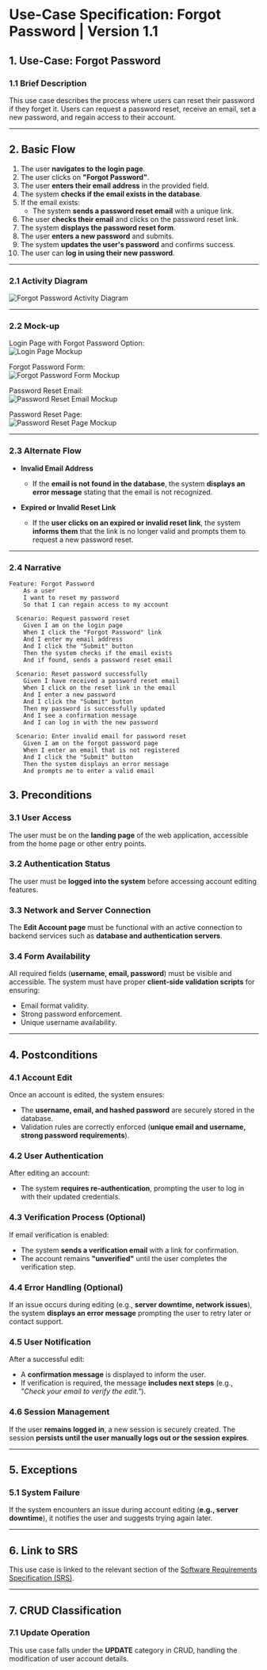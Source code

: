 # Use-Case Specification: Forgot Password | Version 1.1

## 1. Use-Case: Forgot Password  
### 1.1 Brief Description  
This use case describes the process where users can reset their password if they forget it. Users can request a password reset, receive an email, set a new password, and regain access to their account.

---

## 2. Basic Flow  

1. The user **navigates to the login page**.
2. The user clicks on **"Forgot Password"**.
3. The user **enters their email address** in the provided field.
4. The system **checks if the email exists in the database**.
5. If the email exists:
   - The system **sends a password reset email** with a unique link.
6. The user **checks their email** and clicks on the password reset link.
7. The system **displays the password reset form**.
8. The user **enters a new password** and submits.
9. The system **updates the user's password** and confirms success.
10. The user can **log in using their new password**.

---

### 2.1 Activity Diagram  
![Forgot Password Activity Diagram](./Docs/UseCaseForgotPassword/forgotPassword.drawio.png)<br>

---

### 2.2 Mock-up  

Login Page with Forgot Password Option:<br>
![Login Page Mockup](docs/UseCaseForgotPassword/loginPage.PNG)<br>

Forgot Password Form:<br>
![Forgot Password Form Mockup](docs/UseCaseForgotPassword/resetPasswordForm.png)<br>

Password Reset Email:<br>
![Password Reset Email Mockup](docs/UseCaseForgotPassword/email.png)<br>

Password Reset Page:<br>
![Password Reset Page Mockup](docs/UseCaseForgotPassword/resetform.png)<br>

---

### 2.3 Alternate Flow  
- **Invalid Email Address**  
  - If the **email is not found in the database**, the system **displays an error message** stating that the email is not recognized.
  
- **Expired or Invalid Reset Link**  
  - If the **user clicks on an expired or invalid reset link**, the system **informs them** that the link is no longer valid and prompts them to request a new password reset.

---

### 2.4 Narrative  
```gherkin
Feature: Forgot Password
    As a user
    I want to reset my password
    So that I can regain access to my account
  
  Scenario: Request password reset
    Given I am on the login page
    When I click the "Forgot Password" link
    And I enter my email address
    And I click the "Submit" button
    Then the system checks if the email exists
    And if found, sends a password reset email

  Scenario: Reset password successfully
    Given I have received a password reset email
    When I click on the reset link in the email
    And I enter a new password
    And I click the "Submit" button
    Then my password is successfully updated
    And I see a confirmation message
    And I can log in with the new password

  Scenario: Enter invalid email for password reset
    Given I am on the forgot password page
    When I enter an email that is not registered
    And I click the "Submit" button
    Then the system displays an error message
    And prompts me to enter a valid email
```
## 3. Preconditions  

### 3.1 User Access  
The user must be on the **landing page** of the web application, accessible from the home page or other entry points.

### 3.2 Authentication Status  
The user must be **logged into the system** before accessing account editing features.

### 3.3 Network and Server Connection  
The **Edit Account page** must be functional with an active connection to backend services such as **database and authentication servers**.

### 3.4 Form Availability  
All required fields (**username, email, password**) must be visible and accessible. The system must have proper **client-side validation scripts** for ensuring:
- Email format validity.
- Strong password enforcement.
- Unique username availability.

---

## 4. Postconditions  

### 4.1 Account Edit  
Once an account is edited, the system ensures:
- The **username, email, and hashed password** are securely stored in the database.
- Validation rules are correctly enforced (**unique email and username, strong password requirements**).

### 4.2 User Authentication  
After editing an account:
- The system **requires re-authentication**, prompting the user to log in with their updated credentials.

### 4.3 Verification Process (Optional)  
If email verification is enabled:
- The system **sends a verification email** with a link for confirmation.
- The account remains **"unverified"** until the user completes the verification step.

### 4.4 Error Handling (Optional)  
If an issue occurs during editing (e.g., **server downtime, network issues**), the system **displays an error message** prompting the user to retry later or contact support.

### 4.5 User Notification  
After a successful edit:
- A **confirmation message** is displayed to inform the user.
- If verification is required, the message **includes next steps** (e.g., _"Check your email to verify the edit."_).

### 4.6 Session Management  
If the user **remains logged in**, a new session is securely created. The session **persists until the user manually logs out or the session expires**.

---

## 5. Exceptions  

### 5.1 System Failure  
If the system encounters an issue during account editing (**e.g., server downtime**), it notifies the user and suggests trying again later.

---

## 6. Link to SRS  
This use case is linked to the relevant section of the [Software Requirements Specification (SRS)](SRS.md).

---

## 7. CRUD Classification  

### 7.1 Update Operation  
This use case falls under the **UPDATE** category in CRUD, handling the modification of user account details.
